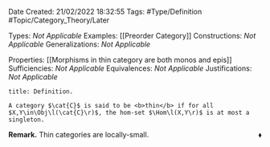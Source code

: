 <div class="topSpace"></div>

Date Created: 21/02/2022 18:32:55
Tags: #Type/Definition #Topic/Category_Theory/Later

Types: <i>Not Applicable</i>
Examples: [[Preorder Category]]
Constructions: <i>Not Applicable</i>
Generalizations: <i>Not Applicable</i>

Properties: [[Morphisms in thin category are both monos and epis]]
Sufficiencies: <i>Not Applicable</i>
Equivalences: <i>Not Applicable</i>
Justifications: <i>Not Applicable</i>

``` ad-Definition
title: Definition.

A category $\cat{C}$ is said to be <b>thin</b> if for all $X,Y\in\Obj\l(\cat{C}\r)$, the hom-set $\Hom\l(X,Y\r)$ is at most a singleton.

```

<b>Remark.</b> Thin categories are locally-small.<span style="float:right;">$\blacklozenge$</span>

